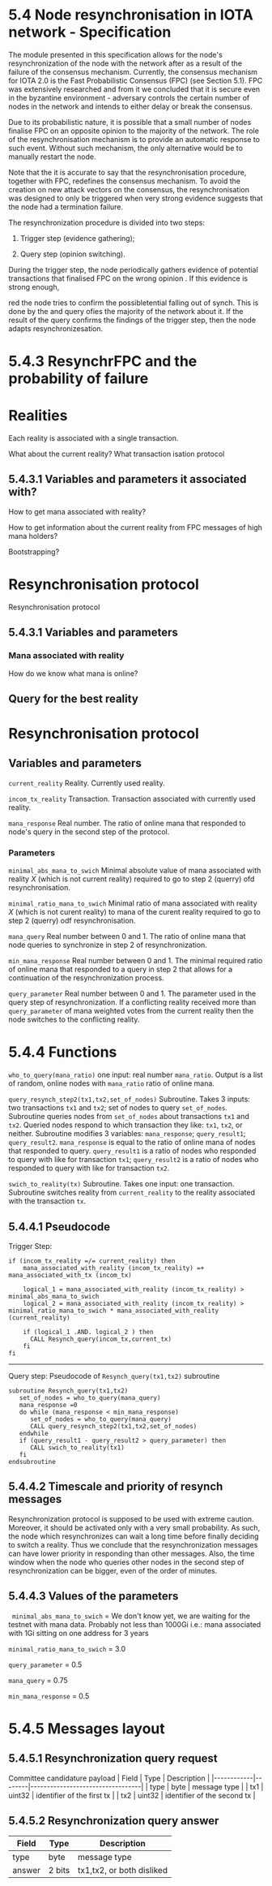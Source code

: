 


# 5.4 Node resynchronisation in IOTA network - Specification 




The module presented in this specification allows for the node's resynchronization of the node with the network after as a result of the failure of the consensus mechanism.  Currently, the consensus mechanism for IOTA 2.0 is the Fast Probabilistic Consensus (FPC) (see Section 5.1). FPC was extensively researched and from it we concluded that it is secure even in the byzantine  environment - adversary controls the certain number of nodes in the network and intends to either delay or break the consensus. 


Due to its probabilistic nature, it is possible that a small number of nodes finalise FPC on an opposite opinion to the majority of the network. The role of the resynchronisation mechanism is to provide an automatic response to such event. Without such mechanism, the only alternative would be to manually restart the node. 


Note that the it is accurate to say that the resynchronisation procedure, together with FPC, redefines the consensus mechanism. To avoid the creation on new attack vectors on the consensus, the resynchronisation was designed to only be triggered when very strong evidence suggests that the node had a termination failure. 



The resynchronization procedure is divided into two steps:

1. Trigger step (evidence gathering);

2. Query step (opinion switching).



During the trigger step, the node periodically gathers evidence of potential transactions that finalised FPC on the wrong opinion . If this evidence is strong enough, 

red the node tries to confirm the possibletential falling out of synch. This is done by the and query ofies the majority of the network about it. If the result of the query confirms the findings of the trigger step, then the node adapts resynchronizesation. 








# 5.4.3 ResynchrFPC and the probability of failure

# Realities 

Each reality is associated with a single transaction. 

What about the current reality? What transaction isation protocol

## 5.4.3.1 Variables and parameters  it associated with?

How to get mana associated with reality?

How to get information about the current reality from FPC messages of high mana holders? 

Bootstrapping? 



# Resynchronisation protocol

Resynchronisation protocol

## 5.4.3.1 Variables and parameters 

### Mana associated with reality

How do we know what mana is online?

## Query for the best reality 


# Resynchronisation protocol

## Variables and parameters 






`current_reality` Reality. Currently used reality.



`incom_tx_reality` Transaction. Transaction associated with currently used reality. 



`mana_response` Real number. The ratio of online mana that responded to node's query in the second step of the protocol. 



### Parameters 







`minimal_abs_mana_to_swich` Minimal absolute value of mana associated with reality $X$ (which is not current reality) required to go to step 2 (querry) ofd resynchronisation. 


`minimal_ratio_mana_to_swich` Minimal ratio of mana associated with reality $X$ (which is not curent reality) to mana of the curent reality required to go to step 2 (querry) odf resynchronisation. 


`mana_query`  Real number between 0 and 1. The ratio of online mana that node queries to synchronize in step 2 of resynchronization.



`min_mana_response` Real number between 0 and 1. The minimal required ratio of online mana that responded to a query in step 2 that allows for a continuation of the resynchronization process.



`query_parameter` Real number between 0 and 1. The parameter used in the query step of resynchronization. If a conflicting reality received more than `query_parameter` of mana weighted votes from the current reality then the node switches to the conflicting reality. 




# 5.4.4 Functions



`who_to_query(mana_ratio)`  one input: real number `mana_ratio`. Output is a list of random, online nodes with `mana_ratio` ratio of online mana.


`query_resynch_step2(tx1,tx2,set_of_nodes)` Subroutine. Takes 3 inputs: two transactions `tx1` and `tx2`; set of nodes to query `set_of_nodes`. Subroutine queries nodes from `set_of_nodes` about transactions `tx1` and `tx2`. Queried nodes respond to which transaction they like: `tx1`, `tx2`, or neither. Subroutine modifies 3 variables: `mana_response`; `query_result1`; `query_result2`. `mana_response` is equal to the ratio of online mana of nodes that responded to query. `query_result1` is a ratio of nodes who responded to query with like for transaction `tx1`; `query_result2` is a ratio of nodes who responded to query with like for transaction `tx2`.


 `swich_to_reality(tx)` Subroutine. Takes one input: one transaction. Subroutine switches reality from `current_reality` to the reality associated with the transaction `tx`. 





## 5.4.4.1 Pseudocode

Trigger Step:
```
if (incom_tx_reality =/= current_reality) then
    mana_associated_with_reality (incom_tx_reality) =+ mana_associated_with_tx (incom_tx)
    
    logical_1 = mana_associated_with_reality (incom_tx_reality) >  minimal_abs_mana_to_swich
    logical_2 = mana_associated_with_reality (incom_tx_reality) >  minimal_ratio_mana_to_swich * mana_associated_with_reality (current_reality) 
   
    if (logical_1 .AND. logical_2 ) then
      CALL Resynch_query(incom_tx,current_tx)
    fi   
fi
```
<!--- 
if (local_time mod timestep) then
    for con_real in conflicting_realities
        tx1 = reality_identifier(con_real) 
        tx2 = reality_identifier(curent_reality)
        t_0 = max(timestamp(tx1),timestamp(tx2))
        if (issued_mana(con_real,t_0,local_time) -issued_mana(curent_reality,t_0,local_time) > trigger_parameter) then 
           CALL Resynch_query(tx1,tx2)
        fi
     endfor
fi
-->


--------------------------------
Query step: 
Pseudocode of `Resynch_query(tx1,tx2)` subroutine

```
subroutine Resynch_query(tx1,tx2) 
   set_of_nodes = who_to_query(mana_query)
   mana_response =0
   do while (mana_response < min_mana_response)
      set_of_nodes = who_to_query(mana_query)
      CALL query_resynch_step2(tx1,tx2,set_of_nodes)
   endwhile
   if (query_result1 - query_result2 > query_parameter) then
      CALL swich_to_reality(tx1)
   fi
endsubroutine   
```

## 5.4.4.2 Timescale and priority of resynch messages

Resynchronization protocol is supposed to be used with extreme caution. Moreover, it should be activated only with a very small probability. As such, the node which resynchronizes can wait a long time before finally deciding to switch a reality. Thus we conclude that the resynchronization messages can have lower priority in responding than other messages. Also, the time window when the node who queries other nodes in the second step of resynchronization can be bigger, even of the order of minutes. 





## 5.4.4.3 Values of the parameters

` minimal_abs_mana_to_swich` = We don't know yet, we are waiting for the testnet with mana data. Probably not less than 1000Gi i.e.: mana associated with 1Gi sitting on one address for 3 years

`minimal_ratio_mana_to_swich` = 3.0


`query_parameter` = 0.5

`mana_query` = 0.75 

`min_mana_response` = 0.5





# 5.4.5 Messages layout




## 5.4.5.1 Resynchronization query request

Committee candidature payload
| Field      | Type   | Description                      |
|------------|--------|----------------------------------|
| type       | byte   | message type                     |
| tx1        | uint32 | identifier of the first tx       |
| tx2        | uint32 | identifier of the second tx      |



## 5.4.5.2 Resynchronization query answer


| Field      | Type          | Description                      |
|------------|---------------|----------------------------------|
| type       | byte          | message type                     |
| answer     | 2 bits        | tx1,tx2, or both disliked        |



<!--stackedit_data:
eyJkaXNjdXNzaW9ucyI6eyJVNHJMbzBKa2owc3NTOTE0Ijp7In
RleHQiOiJFYWNoIHJlYWxpdHkgaXMgYXNzb2NpYXRlZCB3aXRo
IGEgc2luZ2xlIHRyYW5zYWN0aW9uLiBcblxuV2hhdCBhYm91dC
B0aGUgY3VycmVudOKApiIsInN0YXJ0IjoyODM3LCJlbmQiOjMx
MTR9LCJYWk9Qa041VWhnbU1wR3V4Ijp7InRleHQiOiJgaW5jb2
1fdHhfcmVhbGl0eWAgVHJhbnNhY3Rpb24uIFRyYW5zYWN0aW9u
IGFzc29jaWF0ZWQgd2l0aCBjdXJyZW50bHkgdXNlZCByZWFs4o
CmIiwic3RhcnQiOjMzNDEsImVuZCI6MzQyNH0sInFZQXdtTWUx
ZlNpbmh6ZE0iOnsidGV4dCI6Im1lc3NhZ2UgdHlwZSAgICAgIC
AgICAgICAgICAgICAgIHxcbnwiLCJzdGFydCI6Nzc5NiwiZW5k
Ijo3Nzk2fSwiRUt1bGt6d3pQQ21SSEJ4RyI6eyJ0ZXh0IjoiRH
VyaW5nIHRoZSBmaXJzdCBvbmUsIG5vZGUgcGVyaW9kaWNhbGx5
IGdhdGhlcnMgZXZpZGVuY2Ugb2YgcG90ZW50aWFsIGZhbGxpbm
cgb+KApiIsInN0YXJ0IjoxMzcwLCJlbmQiOjE3OTZ9LCJiNnVY
cWt0S1VJRzRzUkR0Ijp7InRleHQiOiJpc2F0aW9uIHAiLCJzdG
FydCI6MTk3NywiZW5kIjoxOTg2fSwiTExiNEpmMWZTbHJjaUYz
ciI6eyJ0ZXh0IjoiQ29tbWl0dGVlIGNhbmRpZGF0dXJlIHBheW
xvYWQiLCJzdGFydCI6NzE2MCwiZW5kIjo3MTg5fX0sImNvbW1l
bnRzIjp7ImFhN0w0dTN3WkswN1d4T0IiOnsiZGlzY3Vzc2lvbk
lkIjoiVTRyTG8wSmtqMHNzUzkxNCIsInN1YiI6ImdoOjUwNjYx
ODQ0IiwidGV4dCI6IldoYXQgaXMgdGhlIHJlYWx0aW9uc2hpcC
BiZXR3ZWVuIHRoZXNlIHF1ZXN0aW9ucyBhbmQgdGhlIHNwZWM/
IiwiY3JlYXRlZCI6MTU5NjA5NDY4MTM0MH0sInJrSzBzSkFqWm
lsa3FHRFEiOnsiZGlzY3Vzc2lvbklkIjoiWFpPUGtONVVoZ21N
cEd1eCIsInN1YiI6ImdoOjUwNjYxODQ0IiwidGV4dCI6IkkgZG
9udCB1bmRlcnN0YW5kIHRoaXMiLCJjcmVhdGVkIjoxNTk2MDk0
ODQ1ODUyfSwiMHp6M0dIZE1iWFZnWGJGRCI6eyJkaXNjdXNzaW
9uSWQiOiJxWUF3bU1lMWZTaW5oemRNIiwic3ViIjoiZ2g6NTA2
NjE4NDQiLCJ0ZXh0IjoiT2JqZWN0IHR5cGUiLCJjcmVhdGVkIj
oxNTk2MDk0OTMxMTEzfSwicDRsMjhrT2g5Y2xwT2p0RCI6eyJk
aXNjdXNzaW9uSWQiOiJFS3Vsa3p3elBDbVJIQnhHIiwic3ViIj
oiZ2g6NjgyNTAzNTAiLCJ0ZXh0IjoiZ3JhbW1hciIsImNyZWF0
ZWQiOjE1OTc4MDI0MzU0MTR9LCJVZTFjZVZHTGY0WWtCR0ZmIj
p7ImRpc2N1c3Npb25JZCI6ImI2dVhxa3RLVUlHNHNSRHQiLCJz
dWIiOiJnaDo2ODI1MDM1MCIsInRleHQiOiI/IiwiY3JlYXRlZC
I6MTU5NzgwMjQ1NTcwOX0sIndqOHVZeHc2RHdWdmtJVDciOnsi
ZGlzY3Vzc2lvbklkIjoiTExiNEpmMWZTbHJjaUYzciIsInN1Yi
I6ImdoOjY4MjUwMzUwIiwidGV4dCI6Ij8iLCJjcmVhdGVkIjox
NTk3ODAyNzkzNzY4fX0sImhpc3RvcnkiOlstMjk0NTU2MjkzLC
00Mzk3MDM1NzAsODQ0OTg4OTc3LDY3NDQ1MjE2NSwtNDg5NDI5
MzA3LC0xNzY0NjEyMDk3LC0xNzAwNjk1NjQ5LDEyNDE2OTgwOT
YsLTE3Njg0ODAyNjIsLTMxNTA0MDU0MCwtOTM1MzE0NTIxLDE4
MTcxMzU1NTQsLTY5MDU1NjkyNCwtMTU5ODczOTk5LC03MDAzMj
MzNjZdfQ==
-->